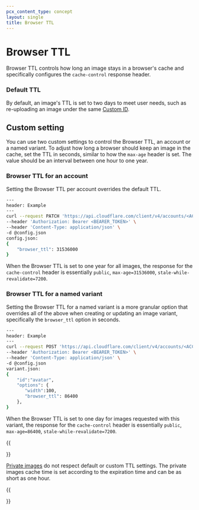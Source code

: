 ```yaml
---
pcx_content_type: concept
layout: single
title: Browser TTL
---
```


# Browser TTL

Browser TTL controls how long an image stays in a browser's cache and specifically configures the `cache-control` response header.

### Default TTL

By default, an image's TTL is set to two days to meet user needs, such as re-uploading an image under the same [Custom ID](/images/cloudflare-images/upload-images/custom-id/).

## Custom setting

You can use two custom settings to control the Browser TTL, an account or a named variant. To adjust how long a browser should keep an image in the cache, set the TTL in seconds, similar to how the `max-age` header is set. The value should be an interval between one hour to one year.

### Browser TTL for an account

Setting the Browser TTL per account overrides the default TTL.

```bash
---
header: Example
---
curl --request PATCH 'https://api.cloudflare.com/client/v4/accounts/<ACCOUNT_TAG>/images/v1/config' \
--header 'Authorization: Bearer <BEARER_TOKEN>' \
--header 'Content-Type: application/json' \
-d @config.json
config.json:
{
    "browser_ttl": 31536000
}
```

When the Browser TTL is set to one year for all images, the response for the `cache-control` header is essentially `public`, `max-age=31536000`, `stale-while-revalidate=7200`.

### Browser TTL for a named variant

Setting the Browser TTL for a named variant is a more granular option that overrides all of the above when creating or updating an image variant, specifically the `browser_ttl` option in seconds.

```bash
---
header: Example
---
curl --request POST 'https://api.cloudflare.com/client/v4/accounts/<ACCOUNT_TAG>/images/v1/variants' \
--header 'Authorization: Bearer <BEARER_TOKEN>' \
--header 'Content-Type: application/json' \
-d @config.json
variant.json:
{
    "id":"avatar",
    "options": {
       "width":100,
       "browser_ttl": 86400
    },
}
```

When the Browser TTL is set to one day for images requested with this variant, the response for the `cache-control` header is essentially `public`, `max-age=86400`, `stale-while-revalidate=7200`.

{{<Aside type="note">}}

[Private images](/images/cloudflare-images/make-an-image-private/) do not respect default or custom TTL settings. The private images cache time is set according to the expiration time and can be as short as one hour.

{{</Aside>}}
